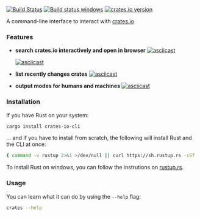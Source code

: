 [![Build Status](https://travis-ci.org/Byron/crates-io-cli-rs.svg?branch=master)](https://travis-ci.org/Byron/crates-io-cli-rs)
[![Build status windows](https://ci.appveyor.com/api/projects/status/jc917ovighvuxsqt/branch/master?svg=true&passingText=windows%20OK&failingText=windows%20failed)](https://ci.appveyor.com/project/Byron/crates-io-cli-rs/branch/master)
[![crates.io version](https://img.shields.io/crates/v/crates-io-cli.svg)](https://crates.io/crates/crates-io-cli)

A command-line interface to interact with [crates.io](https://crates.io/)

### Features

* **search crates.io interactively and open in browser**
  [![asciicast](https://asciinema.org/a/40smybc7cmzeawrvttnh44es0.png)](https://asciinema.org/a/40smybc7cmzeawrvttnh44es0)
  
  [![asciicast](https://asciinema.org/a/99zkxo4gastj25qrp0zb0no4x.png)](https://asciinema.org/a/99zkxo4gastj25qrp0zb0no4x)
* **list recently changes crates**
  [![asciicast](https://asciinema.org/a/51qczytg4mh3aglhgczza0sot.png)](https://asciinema.org/a/51qczytg4mh3aglhgczza0sot)
* **output modes for humans and machines**
  [![asciicast](https://asciinema.org/a/0x0famma168b7xj663971gdsp.png)](https://asciinema.org/a/0x0famma168b7xj663971gdsp)

### Installation

If you have Rust on your system:
```bash
cargo install crates-io-cli
```

... and if you have to install from scratch, the following will install Rust and
the CLI at once:
```bash
{ command -v rustup 2>&1 >/dev/null || curl https://sh.rustup.rs -sSf | sh } && cargo install crates-io-cli
```

To install Rust on windows, you can follow the instrutions on [rustup.rs](https://rustup.rs).

### Usage

You can learn what it can do by using the `--help` flag:

```bash
crates --help
```
